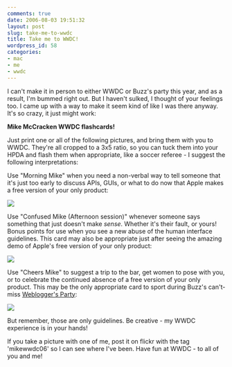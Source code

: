 ```yaml
---
comments: true
date: 2006-08-03 19:51:32
layout: post
slug: take-me-to-wwdc
title: Take me to WWDC!
wordpress_id: 58
categories:
- mac
- me
- wwdc
---
```


I can't make it in person to either WWDC or Buzz's party this year, and as a result, I'm bummed right out. But I haven't sulked, I thought of your feelings too. I came up with a way to make it seem kind of like I was there anyway. It's so crazy, it just might work:

**Mike McCracken WWDC flashcards!**

Just print one or all of the following pictures, and bring them with you to WWDC. They're all cropped to a 3x5 ratio, so you can tuck them into your HPDA and flash them when appropriate, like a soccer referee - I suggest the following interpretations:


Use "Morning Mike" when you need a non-verbal way to tell someone that it's just too early to discuss APIs, GUIs, or what to do now that Apple makes a free version of your only product:

[![](http://michael-mccracken.net/img/card0.jpg)](http://michael-mccracken.net/img/card0.jpg)


Use "Confused Mike (Afternoon session)" whenever someone says something that just doesn't make *sense*. Whether it's their fault, or yours! Bonus points for use when you see a new abuse of the human interface guidelines. This card may also be appropriate just after seeing the amazing demo of Apple's free version of your only product:

[![](http://michael-mccracken.net/img/card1.jpg)](http://michael-mccracken.net/img/card1.jpg)


Use "Cheers Mike" to suggest a trip to the bar, get women to pose with you, or to celebrate the continued absence of a free version of your only product. This may be the only appropriate card to sport during Buzz's can't-miss [Weblogger's Party](http://weblog.scifihifi.com/2006/07/23/party-time-excellent/#comments):

[![](http://michael-mccracken.net/img/card2.jpg)](http://michael-mccracken.net/img/card2.jpg)


But remember, those are only guidelines. Be creative - my WWDC experience is in your hands!

If you take a picture with one of me, post it on flickr with the tag 'mikewwdc06' so I can see where I've been. Have fun at WWDC - to all of you and me!
